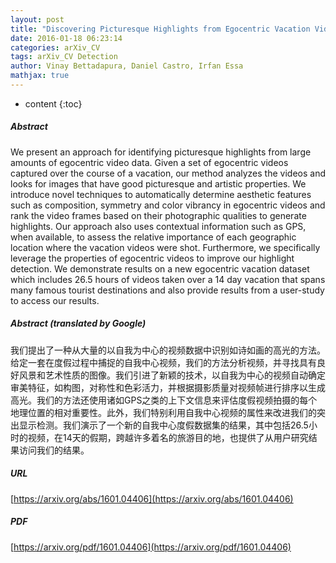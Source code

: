```yaml
---
layout: post
title: "Discovering Picturesque Highlights from Egocentric Vacation Videos"
date: 2016-01-18 06:23:14
categories: arXiv_CV
tags: arXiv_CV Detection
author: Vinay Bettadapura, Daniel Castro, Irfan Essa
mathjax: true
---
```


* content
{:toc}

##### Abstract
We present an approach for identifying picturesque highlights from large amounts of egocentric video data. Given a set of egocentric videos captured over the course of a vacation, our method analyzes the videos and looks for images that have good picturesque and artistic properties. We introduce novel techniques to automatically determine aesthetic features such as composition, symmetry and color vibrancy in egocentric videos and rank the video frames based on their photographic qualities to generate highlights. Our approach also uses contextual information such as GPS, when available, to assess the relative importance of each geographic location where the vacation videos were shot. Furthermore, we specifically leverage the properties of egocentric videos to improve our highlight detection. We demonstrate results on a new egocentric vacation dataset which includes 26.5 hours of videos taken over a 14 day vacation that spans many famous tourist destinations and also provide results from a user-study to access our results.

##### Abstract (translated by Google)
我们提出了一种从大量的以自我为中心的视频数据中识别如诗如画的高光的方法。给定一套在度假过程中捕捉的自我中心视频，我们的方法分析视频，并寻找具有良好风景和艺术性质的图像。我们引进了新颖的技术，以自我为中心的视频自动确定审美特征，如构图，对称性和色彩活力，并根据摄影质量对视频帧进行排序以生成高光。我们的方法还使用诸如GPS之类的上下文信息来评估度假视频拍摄的每个地理位置的相对重要性。此外，我们特别利用自我中心视频的属性来改进我们的突出显示检测。我们演示了一个新的自我中心度假数据集的结果，其中包括26.5小时的视频，在14天的假期，跨越许多着名的旅游目的地，也提供了从用户研究结果访问我们的结果。

##### URL
[https://arxiv.org/abs/1601.04406](https://arxiv.org/abs/1601.04406)

##### PDF
[https://arxiv.org/pdf/1601.04406](https://arxiv.org/pdf/1601.04406)

